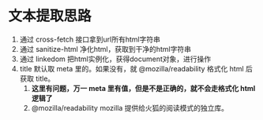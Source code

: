 # 文本提取思路

1. 通过 cross-fetch 接口拿到url所有html字符串
2. 通过 sanitize-html 净化html，获取到干净的html字符串
3. 通过 linkedom 把html实例化，获得document对象，进行操作
4. title 默认取 meta 里的。如果没有，就 @mozilla/readability 格式化 html 后获取 title。
   1. **这里有问题，万一 meta 里有值，但是不是正确的，就不会走格式化 html 逻辑了**
   2. @mozilla/readability mozilla 提供给火狐的阅读模式的独立库。